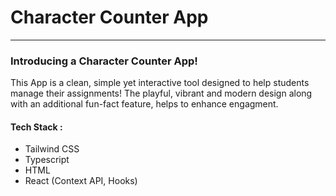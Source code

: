 # Character Counter App
---
### Introducing a Character Counter App! 
This App is a clean, simple yet interactive tool designed to help students manage their assignments!
The playful, vibrant and modern design along with an additional fun-fact feature, helps to enhance engagment. 
#### Tech Stack :
+ Tailwind CSS
+ Typescript
+ HTML
+ React (Context API, Hooks)




